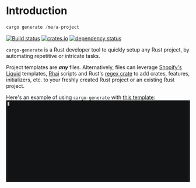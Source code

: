 # Introduction

```rust
cargo generate /me/a-project
```

[![Build status](https://github.com/cargo-generate/cargo-generate/workflows/Build/badge.svg)](https://github.com/cargo-generate/cargo-generate/actions?query=workflow%3ABuild+branch%3Amain+)
[![crates.io](https://img.shields.io/crates/v/cargo-generate.svg)](https://crates.io/crates/cargo-generate)
[![dependency status](https://deps.rs/repo/github/cargo-generate/cargo-generate/status.svg)](https://deps.rs/repo/github/cargo-generate/cargo-generate)

`cargo-generate` is a Rust developer tool to quickly setup any Rust project,
by automating repetitive or intricate tasks.

Project templates are ***any*** files.  Alternatively, files can leverage
[Shopify's Liquid](http://liquidmarkup.org/) templates,
[Rhai](https://docs.rs/rhai/latest/rhai/) scripts and Rust's 
[regex crate](https://docs.rs/regex/latest/regex/) to add crates,
features, initializers, etc. to your freshly created Rust project or an 
existing Rust project.

Here's an example of using `cargo-generate` with [this template]:
![demo.gif](./demo.gif)

[this template]: https://github.com/ashleygwilliams/wasm-pack-template
